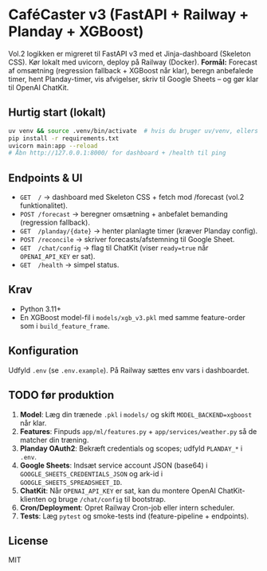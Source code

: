 
# CaféCaster v3 (FastAPI + Railway + Planday + XGBoost)

Vol.2 logikken er migreret til FastAPI v3 med et Jinja-dashboard (Skeleton CSS). Kør lokalt med uvicorn, deploy på Railway (Docker).
**Formål:** Forecast af omsætning (regression fallback + XGBoost når klar), beregn anbefalede timer, hent Planday-timer, vis afvigelser, skriv til Google Sheets – og gør klar til OpenAI ChatKit.

## Hurtig start (lokalt)
```bash
uv venv && source .venv/bin/activate  # hvis du bruger uv/venv, ellers brug pip/venv
pip install -r requirements.txt
uvicorn main:app --reload
# Åbn http://127.0.0.1:8000/ for dashboard + /health til ping
```

## Endpoints & UI
- `GET  /` → dashboard med Skeleton CSS + fetch mod /forecast (vol.2 funktionalitet).
- `POST /forecast` → beregner omsætning + anbefalet bemanding (regression fallback).
- `GET  /planday/{date}` → henter planlagte timer (kræver Planday config).
- `POST /reconcile` → skriver forecasts/afstemning til Google Sheet.
- `GET  /chat/config` → flag til ChatKit (viser `ready=true` når `OPENAI_API_KEY` er sat).
- `GET  /health` → simpel status.

## Krav
- Python 3.11+
- En XGBoost model-fil i `models/xgb_v3.pkl` med samme feature-order som i `build_feature_frame`.

## Konfiguration
Udfyld `.env` (se `.env.example`). På Railway sættes env vars i dashboardet.

## TODO før produktion
1. **Model**: Læg din trænede `.pkl` i `models/` og skift `MODEL_BACKEND=xgboost` når klar.
2. **Features**: Finpuds `app/ml/features.py` + `app/services/weather.py` så de matcher din træning.
3. **Planday OAuth2**: Bekræft credentials og scopes; udfyld `PLANDAY_*` i `.env`.
4. **Google Sheets**: Indsæt service account JSON (base64) i `GOOGLE_SHEETS_CREDENTIALS_JSON` og ark-id i `GOOGLE_SHEETS_SPREADSHEET_ID`.
5. **ChatKit**: Når `OPENAI_API_KEY` er sat, kan du montere OpenAI ChatKit-klienten og bruge `/chat/config` til bootstrap.
6. **Cron/Deployment**: Opret Railway Cron-job eller intern scheduler.
7. **Tests**: Læg `pytest` og smoke-tests ind (feature-pipeline + endpoints).

## License
MIT
